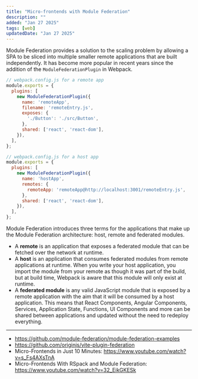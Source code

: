 ```yaml
---
title: "Micro-frontends with Module Federation"
description: ""
added: "Jan 27 2025"
tags: [web]
updatedDate: "Jan 27 2025"
---
```


Module Federation provides a solution to the scaling problem by allowing a SPA to be sliced into multiple smaller remote applications that are built independently. It has become more popular in recent years since the addition of the `ModuleFederationPlugin` in Webpack.

```js
// webpack.config.js for a remote app
module.exports = {
  plugins: [
    new ModuleFederationPlugin({
      name: 'remoteApp',
      filename: 'remoteEntry.js',
      exposes: {
        './Button': './src/Button',
      },
      shared: ['react', 'react-dom'],
    }),
  ],
};

// webpack.config.js for a host app
module.exports = {
  plugins: [
    new ModuleFederationPlugin({
      name: 'hostApp',
      remotes: {
        remoteApp: 'remoteApp@http://localhost:3001/remoteEntry.js',
      },
      shared: ['react', 'react-dom'],
    }),
  ],
};
```

Module Federation introduces three terms for the applications that make up the Module Federation architecture: host, remote and federated modules.

- A **remote** is an application that exposes a federated module that can be fetched over the network at runtime.
- A **host** is an application that consumes federated modules from remote applications at runtime. When you write your host application, you import the module from your remote as though it was part of the build, but at build time, Webpack is aware that this module will only exist at runtime.
- A **federated module** is any valid JavaScript module that is exposed by a remote application with the aim that it will be consumed by a host application. This means that React Components, Angular Components, Services, Application State, Functions, UI Components and more can be shared between applications and updated without the need to redeploy everything.

---

- https://github.com/module-federation/module-federation-examples
- https://github.com/originjs/vite-plugin-federation
- Micro-Frontends in Just 10 Minutes: https://www.youtube.com/watch?v=s_Fs4AXsTnA
- Micro-Frontends With RSpack and Module Federation: https://www.youtube.com/watch?v=32_EikGKESk
